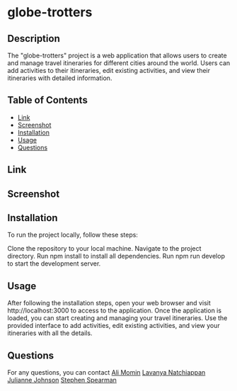 # globe-trotters


## Description

The "globe-trotters" project is a web application that allows users to create and manage travel itineraries for different cities around the world. Users can add activities to their itineraries, edit existing activities, and view their itineraries with detailed information.


## Table of Contents

- [Link](#Link)
- [Screenshot](#Screenshot)
- [Installation](#installation)
- [Usage](#usage)
- [Questions](#questions)

## Link



## Screenshot



## Installation

To run the project locally, follow these steps:

Clone the repository to your local machine.
Navigate to the project directory.
Run npm install to install all dependencies.
Run npm run develop to start the development server.

## Usage
After following the installation steps, open your web browser and visit http://localhost:3000 to access to the application. Once the application is loaded, you can start creating and managing your travel itineraries. Use the provided interface to add activities, edit existing activities, and view your itineraries with all the details.


## Questions

For any questions, you can contact [Ali Momin]() [Lavanya Natchiappan]()       [Julianne Johnson](https://github.com/juella205)           [Stephen Spearman](https://github.com/DenimB96/)
